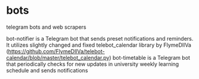 # bots
telegram bots and web scrapers

bot-notifier is a Telegram bot that sends preset notifications and reminders. It utilizes slightly changed and fixed telebot_calendar library by FlymeDllVa (https://github.com/FlymeDllVa/telebot-calendar/blob/master/telebot_calendar.py)
bot-timetable is a Telegram bot that periodically checks for new updates in university weekly learning schedule and sends  notifications
